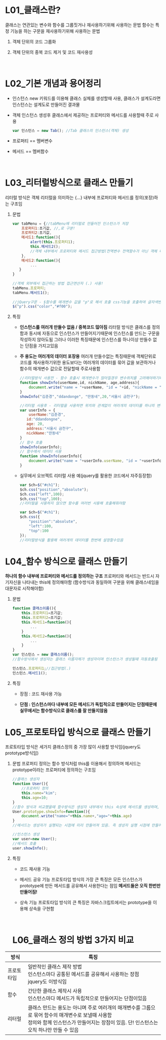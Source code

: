 # L01_클래스란?

클래스는 연관있는 변수와 함수를 그룹짓거나 재사용하기위해 사용하는 문법
함수는 특정 기능을 하는 구문을 재사용하기위해 사용하는 문법

1. 객체 단위의 코드 그룹화

2. 객체 단위의 중복 코드 제거 및 코드 재사용성

   ​

# L02_기본 개념과 용어정리

- 인스턴스 
  new 키워드를 이용해 클래스 실체를 생성할때 사용, 
  클래스가 설계도라면 인스턴스는 설계도로 만들어진 결과물

- 객체 
  인스턴스 생성후 클래스에서 제공하는 프로퍼티와 메서드를 사용할때 주로 사용 

  ```javascript
  var 인스턴스 = new Tab(); //Tab 클래스의 인스턴스(객체) 생성
  ```

- 프로퍼티 == 멤버변수

- 메서드 == 멤버함수

  ​

# L03_리터럴방식으로 클래스 만들기

리터럴 방식은 객체 리터럴을 의미하는 {...} 내부에 프로퍼티와 메서드를 정의(포장)하는 구조임

1. 문법

   ```javascript
   var tabMenu = {//tabMenu에 리터럴로 만들어진 인스턴스가 저장
       프로퍼티1:초기값, //,로 구분!
       프로퍼티2:초기값,
       메서드1:function(){
           alert(this.프로퍼티1);    
           this.메서드2();
           //객체 내부에서 프로퍼티와 메서드 접근방법(전역변수 전역함수가 아닌 객체 내부에 존재하기때문에 인스턴스를 나타내는 this를 추가해 객체 내부에 함수변수를 사용하게 만들어야함)
       },
       메서드2:function(){
           ...
      }
   }
       
   //객체 외부에서 접근하는 방법 접근연산자 (.) 사용!
   tabMenu.프로퍼티;
   tabMenu.메서드1();
       
   //jQuery구문 - $함수를 매개변수 값을 "p"로 해서 호출 css기능을 호출하여 글자색변경
   $("p").css("color","#f00");
   ```

2. 특징

   - **인스턴스를 여러개 만들수 없음 / 중복코드 많아짐**
     리터럴 방식은 클래스를 정의함과 동시에 자동으로 인스턴스가 만들어지기때문에 인스턴스를 만드는 구문을 작성하지 않아도됨
     그러나 이러한 특징때문에 인스턴스를 하나이상 만들수 없는 단점을 가지고있음

   - **주 용도는 여러개의 데이터 포장용**
     여러개 만들수없는 특징때문에 객체단위로 코드를 재사용하기위한 용도보다는 여러개의 데이터를 묶어 값을 보관하거나 함수의 매개변수 값으로 전달할때 주로사용함

     ```javascript
     //리터럴방식 사용전 - 함수 호출시 매개변수가 많아질경우 변수위치를 고려해야하기때문에 자칫 잘못된 정보를 전달할수 있음
     function showInfo(userName,id, nickName, age,address){
         document.write("name = "+userName, "id = "+id, "nickName = "+nickName, "age = "+age, "address = "+address);
     }
     showInfo("김춘경","ddandonge", "딴동네",20,"서울시 금천구");

     //리터럴 사용후 - 리터럴을 사용하면 위치와 관계없이 여러개의 데이터를 하나의 변수에 담아 함수에 보낼수있음
     var userInfo = {
         userName:"김춘경",
     	id:"ddandongne",
     	age: 20,
     	address:"서울시 금천구",
     	nickName:"딴동네"
     }
     // 함수 호출
     showInfo(userInfo);
     // 함수에서 데이터 사용
     function showInfo(userInfo){
         document.write("name = "+userInfo.userName, "id = "+userInfo.id, ", nickName = "+userInfo.nickName, ", age = "+userInfo.age, ", address = "+userInfo.address);
     }
     ```

   - 실무에서 오브젝트 리터럴 사용 예(jquery를 활용한 코드에서 자주등장함)

     ```javascript
     var $ch=$("#ch1");
     $ch.css("position","absolute");
     $ch.css("left",100);
     $ch,css("top",100);
     //리터럴을 사용하지 않으면 함수를 여러번 사용해 호출해줘야함

     var $ch=$("#ch1");
     $ch.css({
         "position":"absolute",
         "left":100,
         "top":100
     });
     //리터럴방식을 활용해 여러개의 데이터를 한번에 설정할수있음
     ```




# L04_함수 방식으로 클래스 만들기

**하나의 함수 내부에 프로퍼티와 메서드를 정의하는 구조**
프로퍼티와 메서드는 반드시 자기자신을 나타내는 this에 정의해야함 
(함수방식과 동일하여 구분을 위해 클래스네임을 대문자로 시작해야함)

1. 문법

   ```javascript
   function 클래스이름(){
       this.프로퍼티1=초기값;
       this.프로퍼티2=초기값;
       this.메서드1=function(){
           ...
       }
       this.메서드2=function(){
           ...
       }
   }
   var 인스턴스 = new 클래스이름();
   //함수방식에서 생성자는 클래스 이름자체가 생성자이며 인스턴스가 생성될때 자동호출됨
       
   인스턴스.프로퍼티1;//접근방법(.)
   인스턴스.메서드1();
   ```

2. 특징

   - 장점 : 코드 재사용 가능


   - **단점 : 인스턴스마다 내부에 모든 메서드가 독립적으로 만들어지는 단점때문에 실무에서는 함수방식으로 클래스를 잘 만들지않음**



# L05_프로토타입 방식으로 클래스 만들기

프로토타입 방식은 세가지 클래스정의 중 가장 많이 사용할 방식임(jquery도 prototype방식임)

1. 문법
   프로퍼티 정의는 함수 방식처럼 this를 이용해서 정의하며 메서드는 prototype이라는 프로퍼티에 정의하는 구조임

   ```javascript
   //클래스 생성자
   function User(){
       //프로퍼티 정의
       this.name="kim";
       this.age=10;
   }
   //함수 방식과 비교했을때 함수방식은 생성자 내부에서 this 속성에 메서드를 생성하며, 프로토타입 방식은 생성자 밖에서 prototype속성에 메서드를 생성함
   User.prototype.showInfo=function(){
       document.write("name="+this.name+,"age="+this.age)
   }
   //메서드는 생성자가 실행되는 시점에 미리 만들어져 있음. 즉 생성자 실행 시점에 만들어지는 것이 아님!

   //인스턴스 생성
   var user=new User();
   //메서드 호출
   user.showInfo();
   ```

2. 특징

   - 코드 재사용 기능

   - 메서드 공유 기능
     프로토타입 방식의 가장 큰 특징은 모든 인스턴스가 prototype에 만든 메서드를 공유해서 사용한다는 점임 **메서드들은 오직 한번만 만들어짐!**

   - 상속 기능
     프로토타입 방식의 큰 특징은 자바스크립트에서는 prototype을 이용해 상속을 구현함

     ​

   # L06_클래스 정의 방법 3가지 비교

| 방식       | 특징                                                         |
| ---------- | ------------------------------------------------------------ |
| 프로토타입 | 일반적인 클래스 제작 방법<br />인스턴스마다 공통된 메서드를 공유해서 사용하는 장점<br />jquery도 이방식임 |
| 함수       | 간단한 클래스 제작시 사용<br />인스턴스마다 메서드가 독립적으로 만들어지는 단점이있음 |
| 리터럴     | 클래스 만드는 용도는 아니며 주로 여러개의 매개변수를 그룹으로 묶어 함수의 매개변수로 보낼때 사용함<br />정의와 함께 인스턴스가 만들어지는 장점이 있음. 단! 인스턴스는 오직 하나만 만들 수 있음 |

